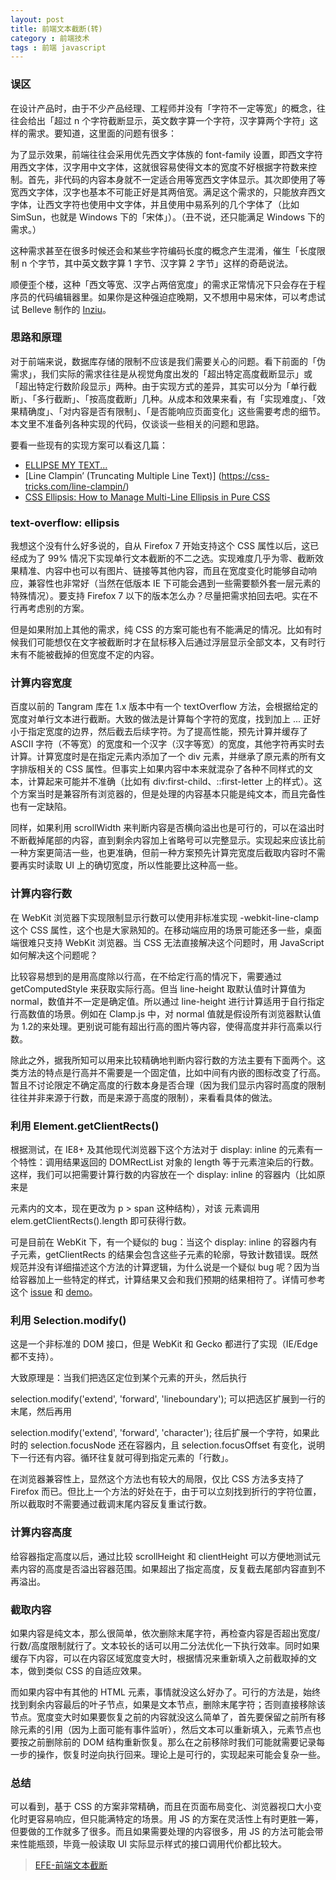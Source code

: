 ```yaml
---
layout: post
title: 前端文本截断(转)
category : 前端技术
tags : 前端 javascript
---
```


### 误区

在设计产品时，由于不少产品经理、工程师并没有「字符不一定等宽」的概念，往往会给出「超过 n 个字符截断显示，英文数字算一个字符，汉字算两个字符」这样的需求。要知道，这里面的问题有很多：

为了显示效果，前端往往会采用优先西文字体族的 font-family 设置，即西文字符用西文字体，汉字用中文字体，这就很容易使得文本的宽度不好根据字符数来控制。首先，非代码的内容本身就不一定适合用等宽西文字体显示。其次即使用了等宽西文字体，汉字也基本不可能正好是其两倍宽。满足这个需求的，只能放弃西文字体，让西文字符也使用中文字体，并且使用中易系列的几个字体了（比如 SimSun，也就是 Windows 下的「宋体」）。（丑不说，还只能满足 Windows 下的需求。）

这种需求甚至在很多时候还会和某些字符编码长度的概念产生混淆，催生「长度限制 n 个字节，其中英文数字算 1 字节、汉字算 2 字节」这样的奇葩说法。

顺便歪个楼，这种「西文等宽、汉字占两倍宽度」的需求正常情况下只会存在于程序员的代码编辑器里。如果你是这种强迫症晚期，又不想用中易宋体，可以考虑试试 Belleve 制作的 [Inziu](http://code.fosshub.com/Inziu/downloads)。

### 思路和原理

对于前端来说，数据库存储的限制不应该是我们需要关心的问题。看下前面的「伪需求」，我们实际的需求往往是从视觉角度出发的「超出特定高度截断显示」或「超出特定行数阶段显示」两种。由于实现方式的差异，其实可以分为「单行截断」、「多行截断」、「按高度截断」几种。从成本和效果来看，有「实现难度」、「效果精确度」、「对内容是否有限制」、「是否能响应页面变化」这些需要考虑的细节。本文里不准备列各种实现的代码，仅谈谈一些相关的问题和思路。

要看一些现有的实现方案可以看这几篇：

* [ELLIPSE MY TEXT...](http://html5hub.com/ellipse-my-text/)
* [Line Clampin’ (Truncating Multiple Line Text)] (https://css-tricks.com/line-clampin/)
* [CSS Ellipsis: How to Manage Multi-Line Ellipsis in Pure CSS](http://www.mobify.com/blog/multiline-ellipsis-in-pure-css/)

### text-overflow: ellipsis

我想这个没有什么好多说的，自从 Firefox 7 开始支持这个 CSS 属性以后，这已经成为了 99% 情况下实现单行文本截断的不二之选。实现难度几乎为零、截断效果精准、内容中也可以有图片、链接等其他内容，而且在宽度变化时能够自动响应，兼容性也非常好（当然在低版本 IE 下可能会遇到一些需要额外套一层元素的特殊情况）。要支持 Firefox 7 以下的版本怎么办？尽量把需求拍回去吧。实在不行再考虑别的方案。

但是如果附加上其他的需求，纯 CSS 的方案可能也有不能满足的情况。比如有时候我们可能想仅在文字被截断时才在鼠标移入后通过浮层显示全部文本，又有时行末有不能被截掉的但宽度不定的内容。

### 计算内容宽度

百度以前的 Tangram 库在 1.x 版本中有一个 textOverflow 方法，会根据给定的宽度对单行文本进行截断。大致的做法是计算每个字符的宽度，找到加上 ... 正好小于指定宽度的边界，然后截去后续字符。为了提高性能，预先计算并缓存了 ASCII 字符（不等宽）的宽度和一个汉字（汉字等宽）的宽度，其他字符再实时去计算。计算宽度时是在指定元素内添加了一个 div 元素，并继承了原元素的所有文字排版相关的 CSS 属性。但事实上如果内容中本来就混杂了各种不同样式的文本，计算起来可能并不准确（比如有 div:first-child、::first-letter 上的样式）。这个方案当时是兼容所有浏览器的，但是处理的内容基本只能是纯文本，而且完备性也有一定缺陷。

同样，如果利用 scrollWidth 来判断内容是否横向溢出也是可行的，可以在溢出时不断截掉尾部的内容，直到剩余内容加上省略号可以完整显示。实现起来应该比前一种方案更简洁一些，也更准确，但前一种方案预先计算完宽度后截取内容时不需要再实时读取 UI 上的确切宽度，所以性能要比这种高一些。

### 计算内容行数

在 WebKit 浏览器下实现限制显示行数可以使用非标准实现 -webkit-line-clamp 这个 CSS 属性，这个也是大家熟知的。在移动端应用的场景可能还多一些，桌面端很难只支持 WebKit 浏览器。当 CSS 无法直接解决这个问题时，用 JavaScript 如何解决这个问题呢？

比较容易想到的是用高度除以行高，在不给定行高的情况下，需要通过 getComputedStyle 来获取实际行高。但当 line-height 取默认值时计算值为 normal，数值并不一定是确定值。所以通过 line-height 进行计算适用于自行指定行高数值的场景。例如在 Clamp.js 中，对 normal 值就是假设所有浏览器默认值为 1.2的来处理。更别说可能有超出行高的图片等内容，使得高度并非行高乘以行数。

除此之外，据我所知可以用来比较精确地判断内容行数的方法主要有下面两个。这类方法的特点是行高并不需要是一个固定值，比如中间有内嵌的图标改变了行高。暂且不讨论限定不确定高度的行数本身是否合理（因为我们显示内容时高度的限制往往并非来源于行数，而是来源于高度的限制），来看看具体的做法。

### 利用 Element.getClientRects()

根据测试，在 IE8+ 及其他现代浏览器下这个方法对于 display: inline 的元素有一个特性：调用结果返回的 DOMRectList 对象的 length 等于元素渲染后的行数。这样，我们可以把需要计算行数的内容放在一个 display: inline 的容器内（比如原来是 <p> 元素内的文本，现在更改为 p > span 这种结构），对该 <span> 元素调用 elem.getClientRects().length 即可获得行数。

可是目前在 WebKit 下，有一个疑似的 bug：当这个 display: inline 的容器内有子元素，getClientRects 的结果会包含这些子元素的轮廓，导致计数错误。既然规范并没有详细描述这个方法的计算逻辑，为什么说是一个疑似 bug 呢？因为当给容器加上一些特定的样式，计算结果又会和我们预期的结果相符了。详情可参考这个 [issue](https://code.google.com/p/chromium/issues/detail?id=557563) 和 [demo](http://jsbin.com/juxihisisu/edit?html,css,js,output)。

### 利用 Selection.modify()

这是一个非标准的 DOM 接口，但是 WebKit 和 Gecko 都进行了实现（IE/Edge 都不支持）。

大致原理是：当我们把选区定位到某个元素的开头，然后执行

selection.modify('extend', 'forward', 'lineboundary');
可以把选区扩展到一行的末尾，然后再用

selection.modify('extend', 'forward', 'character');
往后扩展一个字符，如果此时的 selection.focusNode 还在容器内，且 selection.focusOffset 有变化，说明下一行还有内容。循环往复就可得到指定元素的「行数」。

在浏览器兼容性上，显然这个方法也有较大的局限，仅比 CSS 方法多支持了 Firefox 而已。但比上一个方法的好处在于，由于可以立刻找到折行的字符位置，所以截取时不需要通过截调末尾内容反复重试行数。

### 计算内容高度

给容器指定高度以后，通过比较 scrollHeight 和 clientHeight 可以方便地测试元素内容的高度是否溢出容器范围。如果超出了指定高度，反复截去尾部内容直到不再溢出。

### 截取内容

如果内容是纯文本，那么很简单，依次删除末尾字符，再检查内容是否超出宽度/行数/高度限制就行了。文本较长的话可以用二分法优化一下执行效率。同时如果缓存下内容，可以在内容区域宽度变大时，根据情况来重新填入之前截取掉的文本，做到类似 CSS 的自适应效果。

而如果内容中有其他的 HTML 元素，事情就没这么好办了。可行的方法是，始终找到剩余内容最后的叶子节点，如果是文本节点，删除末尾字符；否则直接移除该节点。宽度变大时如果要恢复之前的内容就没这么简单了，首先要保留之前所有移除元素的引用（因为上面可能有事件监听），然后文本可以重新填入，元素节点也要按之前删除前的 DOM 结构重新恢复。那么在之前移除时我们可能就需要记录每一步的操作，恢复时逆向执行回来。理论上是可行的，实现起来可能会复杂一些。

### 总结

可以看到，基于 CSS 的方案非常精确，而且在页面布局变化、浏览器视口大小变化时更容易响应，但只能满特定的场景。用 JS 的方案在灵活性上有时更胜一筹，但要做的工作就多了很多。而且如果需要处理的内容很多，用 JS 的方法可能会带来性能瓶颈，毕竟一般读取 UI 实际显示样式的接口调用代价都比较大。

> [EFE-前端文本截断](http://efe.baidu.com/blog/text-truncating/)
